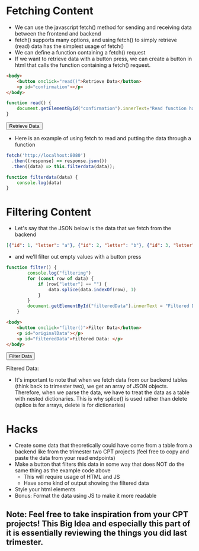 <head>
    <link rel="stylesheet" href="fetchingandfiltering.css">
</head>

# Fetching Content
- We can use the javascript fetch() method for sending and receiving data between the frontend and backend
- fetch() supports many options, and using fetch() to simply retrieve (read) data has the simplest usage of fetch()
- We can define a function containing a fetch() request
- If we want to retrieve data with a button press, we can create a button in html that calls the function containing a fetch() request.

```html
<body>
    <button onclick="read()">Retrieve Data</button>
    <p id="confirmation"></p>
</body>
```

```javascript
function read() {
    document.getElementById("confirmation").innerText="Read function has been called";
}
```

<body>
    <button onclick="read()">Retrieve Data</button>
    <p id="confirmation"></p>
</body>

<script>
    function read() {
        document.getElementById("confirmation").innerText="Read function has been called";
    }
</script>

- Here is an example of using fetch to read and putting the data through a function

```javascript
fetch('http://localhost:8080')
  .then((response) => response.json())
  .then((data) => this.filterdata(data));

function filterdata(data) {
    console.log(data)
}
```
# Filtering Content
- Let's say that the JSON below is the data that we fetch from the backend
```json
[{"id": 1, "letter": "a"}, {"id": 2, "letter": "b"}, {"id": 3, "letter": "c"}, {"id": 4, "letter": ""}]
```

- and we'll filter out empty values with a button press



```javascript
function filter() {
        console.log("filtering")
        for (const row of data) {
            if (row["letter"] == "") {
                data.splice(data.indexOf(row), 1)
            }
        }
        document.getElementById("filteredData").innerText = "Filtered Data: " + JSON.stringify(data);
    }
```
```html
<body>
    <button onclick="filter()">Filter Data</button>
    <p id="originalData"></p>
    <p id="filteredData">Filtered Data: </p>
</body>
```

<body>
    <button onclick="filter()">Filter Data</button>
    <p id="originalData"></p>
    <p id="filteredData">Filtered Data: </p>
</body>

<script>
    let data = [{"id": 1, "letter": "a"}, {"id": 2, "letter": "b"}, {"id": 3, "letter": "c"}, {"id": 4, "letter": ""}]
    document.getElementById("originalData").innerText = "Original data: " + JSON.stringify(data);

    function filter() {
        console.log("filtering")
        for (const row of data) {
            if (row["letter"] == "") {
                data.splice(data.indexOf(row), 1)
            }
        }
        document.getElementById("filteredData").innerText = "Filtered Data: " + JSON.stringify(data);
    }

</script>

- It's important to note that when we fetch data from our backend tables (think back to trimester two), we get an array of JSON objects. Therefore, when we parse the data, we have to treat the data as a table with nested dictionaries. This is why splice() is used rather than delete (splice is for arrays, delete is for dictionaries)

# Hacks
- Create some data that theoretically could have come from a table from a backend like from the trimester two CPT projects (feel free to copy and paste the data from your read endpoints)
- Make a button that filters this data in some way that does NOT do the same thing as the example code above
    - This will require usage of HTML and JS
    - Have some kind of output showing the filtered data
- Style your html elements
- Bonus: Format the data using JS to make it more readable

## Note: Feel free to take inspiration from your CPT projects! This Big Idea and especially this part of it is essentially reviewing the things you did last trimester.